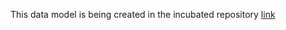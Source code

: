 This data model is being created in the incubated repository [link](https://github.com/smart-data-models/incubated/tree/master/RawWaterManagement/WaterSystem)